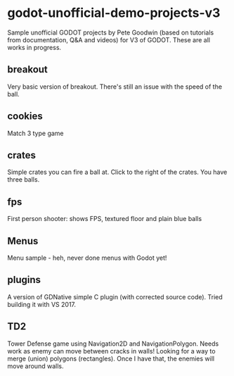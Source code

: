 # godot-unofficial-demo-projects-v3
Sample unofficial GODOT projects by Pete Goodwin (based on tutorials from documentation, Q&A and videos) for V3 of GODOT.
These are all works in progress.
## breakout
Very basic version of breakout. There's still an issue with the speed of the ball.
## cookies
Match 3 type game
## crates
Simple crates you can fire a ball at. Click to the right of the crates. You have three balls.
## fps
First person shooter: shows FPS, textured floor and plain blue balls
## Menus
Menu sample - heh, never done menus with Godot yet!
## plugins
A version of GDNative simple C plugin (with corrected source code). Tried building it with VS 2017.
## TD2
Tower Defense game using Navigation2D and NavigationPolygon. Needs work as enemy can move between cracks in walls! Looking for a way to merge (union) polygons (rectangles). Once I have that, the enemies will move around walls.
